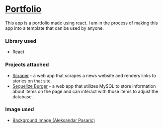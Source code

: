 # [Portfolio](https://my-dynamic-portfolio.herokuapp.com/)
This app is a portfolio made using react. I am in the process of making this app into a template that can be used by anyone.

### Library used

- React

### Projects attached

- [Scraper](https://pride-news-scraper.herokuapp.com/) - a web app that scrapes a news website and renders links to stories on that site.
- [Sequelize Burger](https://sequelized-burger-jjge.herokuapp.com/) - a web app that utilizes MySQL to store information about items on the page and can interact with those items to adjust the database.
### Image used

- [Background Image (Aleksandar Pasaric)](https://www.pexels.com/@apasaric)

